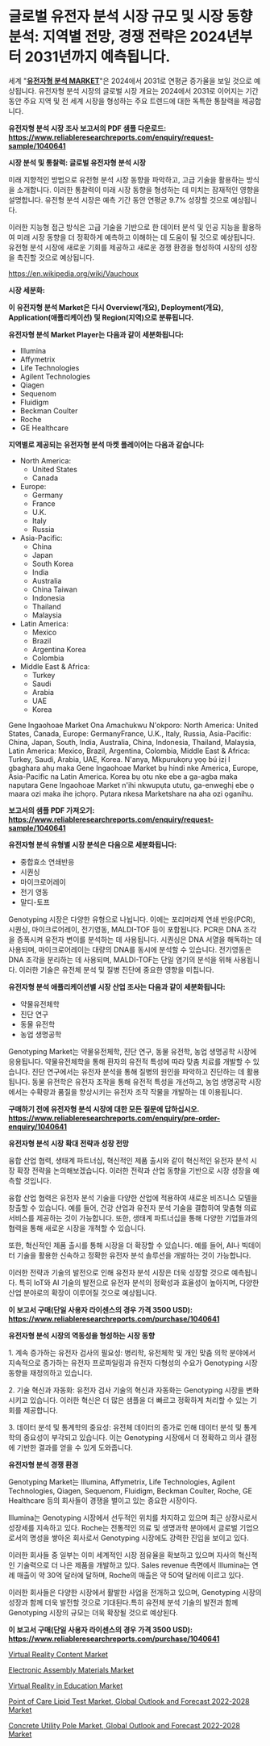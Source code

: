 <p><h1>글로벌 유전자 분석 시장 규모 및 시장 동향 분석: 지역별 전망, 경쟁 전략은 2024년부터 2031년까지 예측됩니다.</h1></p><p>세계 "<strong><a href="https://www.reliableresearchreports.com/genotyping-r1040641">유전자형 분석 MARKET</a></strong>"은 2024에서 2031로 연평균 증가율을 보일 것으로 예상됩니다. 유전자형 분석 시장의 글로벌 시장 개요는 2024에서 2031로 이어지는 기간 동안 주요 지역 및 전 세계 시장을 형성하는 주요 트렌드에 대한 독특한 통찰력을 제공합니다.</p>
<p><strong>유전자형 분석 시장 조사 보고서의 PDF 샘플 다운로드: <a href="https://www.reliableresearchreports.com/enquiry/request-sample/1040641">https://www.reliableresearchreports.com/enquiry/request-sample/1040641</a></strong></p>
<p><strong>시장 분석 및 통찰력: 글로벌 유전자형 분석 시장</strong></p>
<p><p>미래 지향적인 방법으로 유전형 분석 시장 동향을 파악하고, 고급 기술을 활용하는 방식을 소개합니다. 이러한 통찰력이 미래 시장 동향을 형성하는 데 미치는 잠재적인 영향을 설명합니다. 유전형 분석 시장은 예측 기간 동안 연평균 9.7% 성장할 것으로 예상됩니다.</p><p>이러한 지능형 접근 방식은 고급 기술을 기반으로 한 데이터 분석 및 인공 지능을 활용하여 미래 시장 동향을 더 정확하게 예측하고 이해하는 데 도움이 될 것으로 예상됩니다. 유전형 분석 시장에 새로운 기회를 제공하고 새로운 경쟁 환경을 형성하여 시장의 성장을 촉진할 것으로 예상됩니다.</p></p>
<p><a href="%7CAUTHORITHY_DOMAIN_URL%7C">https://en.wikipedia.org/wiki/Vauchoux</a></p>
<p><strong>시장 세분화:</strong></p>
<p><strong>이 유전자형 분석 Market은 다시 Overview(개요), Deployment(개요), Application(애플리케이션) 및 Region(지역)으로 분류됩니다.</strong></p>
<p><strong>유전자형 분석 Market Player는 다음과 같이 세분화됩니다:</strong></p>
<p><ul><li>Illumina</li><li>Affymetrix</li><li>Life Technologies</li><li>Agilent Technologies</li><li>Qiagen</li><li>Sequenom</li><li>Fluidigm</li><li>Beckman Coulter</li><li>Roche</li><li>GE Healthcare</li></ul></p>
<p><strong>지역별로 제공되는 유전자형 분석 마켓 플레이어는 다음과 같습니다:</strong></p>
<p><ul>
    <li>
        North America:
        <ul>
            <li>United States</li>
            <li>Canada</li>
        </ul>
    </li>
    <li>
        Europe:
        <ul>
            <li>Germany</li>
            <li>France</li>
            <li>U.K.</li>
            <li>Italy</li>
            <li>Russia</li>
        </ul>
    </li>
    <li>
        Asia-Pacific:
        <ul>
            <li>China</li>
            <li>Japan</li>
            <li>South Korea</li>
            <li>India</li>
            <li>Australia</li>
            <li>China Taiwan</li>
            <li>Indonesia</li>
            <li>Thailand</li>
            <li>Malaysia</li>
        </ul>
    </li>
    <li>
        Latin America:
        <ul>
            <li>Mexico</li>
            <li>Brazil</li>
            <li>Argentina Korea</li>
            <li>Colombia</li>
        </ul>
    </li>
    <li>
        Middle East & Africa:
        <ul>
            <li>Turkey</li>
            <li>Saudi</li>
            <li>Arabia</li>
            <li>UAE</li>
            <li>Korea</li>
        </ul>
    </li>
    </ul></p>
<p><p>Gene Ingaohoae Market Ona Amachukwu N'okporo: North America: United States, Canada, Europe: GermanyFrance, U.K., Italy, Russia, Asia-Pacific: China, Japan, South, India, Australia, China, Indonesia, Thailand, Malaysia, Latin America: Mexico, Brazil, Argentina, Colombia, Middle East & Africa: Turkey, Saudi, Arabia, UAE, Korea. N'anya, Mkpurukọrụ yọọ bú ịzị I gbaghara ahụ maka Gene Ingaohoae Market bụ hindi nke America, Europe, Asia-Pacific na Latin America. Korea bụ otu nke ebe a ga-agba maka napụtara Gene Ingaohoae Market n'ihi nkwupụta ututu, ga-enweghị ebe ọ maara ozi maka ihe ịchọrọ. Pụtara nkesa Marketshare na aha ozi ọganihu.</p></p>
<p><strong>보고서의 샘플 PDF 가져오기: <a href="https://www.reliableresearchreports.com/enquiry/request-sample/1040641">https://www.reliableresearchreports.com/enquiry/request-sample/1040641</a></strong></p>
<p><strong>유전자형 분석 유형별 시장 분석은 다음으로 세분화됩니다:</strong></p>
<p><ul><li>중합효소 연쇄반응</li><li>시퀀싱</li><li>마이크로어레이</li><li>전기 영동</li><li>말디-토프</li></ul></p>
<p><p>Genotyping 시장은 다양한 유형으로 나뉩니다. 이에는 포리머라제 연쇄 반응(PCR), 시퀀싱, 마이크로어레이, 전기영동, MALDI-TOF 등이 포함됩니다. PCR은 DNA 조각을 증폭시켜 유전자 변이를 분석하는 데 사용됩니다. 시퀀싱은 DNA 서열을 해독하는 데 사용되며, 마이크로어레이는 대량의 DNA를 동시에 분석할 수 있습니다. 전기영동은 DNA 조각을 분리하는 데 사용되며, MALDI-TOF는 단일 염기의 분석을 위해 사용됩니다. 이러한 기술은 유전체 분석 및 질병 진단에 중요한 영향을 미칩니다.</p></p>
<p><strong>유전자형 분석 애플리케이션별 시장 산업 조사는 다음과 같이 세분화됩니다:</strong></p>
<p><ul><li>약물유전체학</li><li>진단 연구</li><li>동물 유전학</li><li>농업 생명공학</li></ul></p>
<p><p>Genotyping Market는 약물유전체학, 진단 연구, 동물 유전학, 농업 생명공학 시장에 응용됩니다. 약물유전체학을 통해 환자의 유전적 특성에 따라 맞춤 치료를 개발할 수 있습니다. 진단 연구에서는 유전자 분석을 통해 질병의 원인을 파악하고 진단하는 데 활용됩니다. 동물 유전학은 유전자 조작을 통해 유전적 특성을 개선하고, 농업 생명공학 시장에서는 수확량과 품질을 향상시키는 유전자 조작 작물을 개발하는 데 이용됩니다.</p></p>
<p><strong>구매하기 전에 유전자형 분석 시장에 대한 모든 질문에 답하십시오. <a href="https://www.reliableresearchreports.com/enquiry/pre-order-enquiry/1040641">https://www.reliableresearchreports.com/enquiry/pre-order-enquiry/1040641</a></strong></p>
<p><strong>유전자형 분석 시장 확대 전략과 성장 전망</strong></p>
<p><p>융합 산업 협력, 생태계 파트너십, 혁신적인 제품 출시와 같이 혁신적인 유전자 분석 시장 확장 전략을 논의해보겠습니다. 이러한 전략과 산업 동향을 기반으로 시장 성장을 예측할 것입니다.</p><p>융합 산업 협력은 유전자 분석 기술을 다양한 산업에 적용하여 새로운 비즈니스 모델을 창출할 수 있습니다. 예를 들어, 건강 산업과 유전자 분석 기술을 결합하여 맞춤형 의료 서비스를 제공하는 것이 가능합니다. 또한, 생태계 파트너십을 통해 다양한 기업들과의 협력을 통해 새로운 시장을 개척할 수 있습니다.</p><p>또한, 혁신적인 제품 출시를 통해 시장을 더 확장할 수 있습니다. 예를 들어, AI나 빅데이터 기술을 활용한 신속하고 정확한 유전자 분석 솔루션을 개발하는 것이 가능합니다.</p><p>이러한 전략과 기술의 발전으로 인해 유전자 분석 시장은 더욱 성장할 것으로 예측됩니다. 특히 IoT와 AI 기술의 발전으로 유전자 분석의 정확성과 효율성이 높아지며, 다양한 산업 분야로의 확장이 이루어질 것으로 예상됩니다.</p></p>
<p><strong>이 보고서 구매(단일 사용자 라이센스의 경우 가격 3500 USD): <a href="https://www.reliableresearchreports.com/purchase/1040641">https://www.reliableresearchreports.com/purchase/1040641</a></strong></p>
<p><strong>유전자형 분석 시장의 역동성을 형성하는 시장 동향</strong></p>
<p><p>1. 계속 증가하는 유전자 검사의 필요성: 병리학, 유전체학 및 개인 맞춤 의학 분야에서 지속적으로 증가하는 유전자 프로파일링과 유전자 다형성의 수요가 Genotyping 시장 동향을 재정의하고 있습니다.</p><p>2. 기술 혁신과 자동화: 유전자 검사 기술의 혁신과 자동화는 Genotyping 시장을 변화시키고 있습니다. 이러한 혁신은 더 많은 샘플을 더 빠르고 정확하게 처리할 수 있는 기회를 제공합니다.</p><p>3. 데이터 분석 및 통계학의 중요성: 유전체 데이터의 증가로 인해 데이터 분석 및 통계학의 중요성이 부각되고 있습니다. 이는 Genotyping 시장에서 더 정확하고 의사 결정에 기반한 결과를 얻을 수 있게 도와줍니다.</p></p>
<p><strong>유전자형 분석 경쟁 환경</strong></p>
<p><p>Genotyping Market는 Illumina, Affymetrix, Life Technologies, Agilent Technologies, Qiagen, Sequenom, Fluidigm, Beckman Coulter, Roche, GE Healthcare 등의 회사들이 경쟁을 벌이고 있는 중요한 시장이다. </p><p>Illumina는 Genotyping 시장에서 선두적인 위치를 차지하고 있으며 최근 상장사로서 성장세를 지속하고 있다. Roche는 전통적인 의료 및 생명과학 분야에서 글로벌 기업으로서의 명성을 쌓아온 회사로서 Genotyping 시장에도 강력한 진입을 보이고 있다. </p><p>이러한 회사들 중 일부는 이미 세계적인 시장 점유율을 확보하고 있으며 자사의 혁신적인 기술력으로 더 나은 제품을 개발하고 있다. Sales revenue 측면에서 Illumina는 연례 매출이 약 30억 달러에 달하며, Roche의 매출은 약 50억 달러에 이르고 있다. </p><p>이러한 회사들은 다양한 시장에서 활발한 사업을 전개하고 있으며, Genotyping 시장의 성장과 함께 더욱 발전할 것으로 기대된다.특히 유전체 분석 기술의 발전과 함께 Genotyping 시장의 규모는 더욱 확장될 것으로 예상된다.</p></p>
<p><strong>이 보고서 구매(단일 사용자 라이센스의 경우 가격 3500 USD): <a href="https://www.reliableresearchreports.com/purchase/1040641">https://www.reliableresearchreports.com/purchase/1040641</a></strong></p>
<p><p><a href="https://github.com/ksleyeze/Market-Research-Report-List-1/blob/main/virtual-reality-content-market.md">Virtual Reality Content Market</a></p><p><a href="https://www.linkedin.com/pulse/global-electronic-assembly-materials-market-size-share-analysis-1retf?trackingId=oBqwVe4dR96p7iiissjNAA%3D%3D">Electronic Assembly Materials Market</a></p><p><a href="https://github.com/dylanObrien626/Market-Research-Report-List-1/blob/main/virtual-reality-in-education-market.md">Virtual Reality in Education Market</a></p><p><a href="https://www.linkedin.com/pulse/point-care-lipid-test-market-global-outlook-forecast-2022-2028-4pwze?trackingId=JWUdBfV2TEyU%2FPMCpmj0oA%3D%3D">Point of Care Lipid Test Market, Global Outlook and Forecast 2022-2028 Market</a></p><p><a href="https://www.linkedin.com/pulse/concrete-utility-pole-market-global-outlook-forecast-hp8ke?trackingId=T73ZxZAOT4SwMiUScm2mTw%3D%3D">Concrete Utility Pole Market, Global Outlook and Forecast 2022-2028 Market</a></p></p>